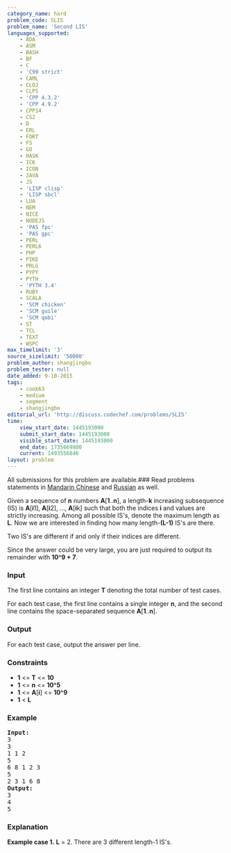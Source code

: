 ```yaml
---
category_name: hard
problem_code: SLIS
problem_name: 'Second LIS'
languages_supported:
    - ADA
    - ASM
    - BASH
    - BF
    - C
    - 'C99 strict'
    - CAML
    - CLOJ
    - CLPS
    - 'CPP 4.3.2'
    - 'CPP 4.9.2'
    - CPP14
    - CS2
    - D
    - ERL
    - FORT
    - FS
    - GO
    - HASK
    - ICK
    - ICON
    - JAVA
    - JS
    - 'LISP clisp'
    - 'LISP sbcl'
    - LUA
    - NEM
    - NICE
    - NODEJS
    - 'PAS fpc'
    - 'PAS gpc'
    - PERL
    - PERL6
    - PHP
    - PIKE
    - PRLG
    - PYPY
    - PYTH
    - 'PYTH 3.4'
    - RUBY
    - SCALA
    - 'SCM chicken'
    - 'SCM guile'
    - 'SCM qobi'
    - ST
    - TCL
    - TEXT
    - WSPC
max_timelimit: '3'
source_sizelimit: '50000'
problem_author: shangjingbo
problem_tester: null
date_added: 9-10-2015
tags:
    - cook63
    - medium
    - segment
    - shangjingbo
editorial_url: 'http://discuss.codechef.com/problems/SLIS'
time:
    view_start_date: 1445193000
    submit_start_date: 1445193000
    visible_start_date: 1445193000
    end_date: 1735669800
    current: 1493556846
layout: problem
---
```

All submissions for this problem are available.###  Read problems statements in [Mandarin Chinese](http://www.codechef.com/download/translated/COOK63/mandarin/SLIS.pdf) and [Russian](http://www.codechef.com/download/translated/COOK63/russian/SLIS.pdf) as well.

Given a sequence of **n** numbers **A**\[**1**..**n**\], a length-**k** increasing subsequence (IS) is **A**\[**i**1\], **A**\[**i**2\], ..., **A**\[**i**k\] such that both the indices **i** and values are strictly increasing. Among all possible IS's, denote the maximum length as **L**. Now we are interested in finding how many length-**(L-1)** IS's are there.

Two IS's are different if and only if their indices are different.

Since the answer could be very large, you are just required to output its remainder with **10^9 + 7**.

### Input

The first line contains an integer **T** denoting the total number of test cases.

For each test case, the first line contains a single integer **n**, and the second line contains the space-separated sequence **A**\[**1**..**n**\].

### Output

For each test case, output the answer per line.

### Constraints

- **1** &lt;= **T** &lt;= **10**
- **1** &lt;= **n** &lt;= **10^5**
- **1** &lt;= **A**\[**i**\] &lt;= **10^9**
- **1** &lt; **L**

### Example

<pre><b>Input:</b>
3
3
1 1 2
5
6 8 1 2 3
5
2 3 1 6 8
<b>Output:</b>
3
4
5
</pre>
### Explanation

**Example case 1.** **L** = 2. There are 3 different length-1 IS's.
